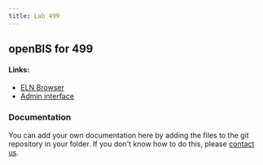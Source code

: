 ```yaml
---
title: Lab 499
---
```


## openBIS for 499

#### Links:
- [ELN Browser](https://openbis-empa-lab499.ethz.ch/)
- [Admin interface](https://openbis-empa-lab499.ethz.ch/openbis/webapp/openbis-ng-ui)

### Documentation

You can add your own documentation here by adding the files to the git repository in your folder.
If you don't know how to do this, please [contact us](/documentation/openbis/getting-started/support/).
